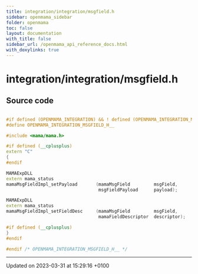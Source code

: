 ```yaml
---
title: integration/integration/msgfield.h
sidebar: openmama_sidebar
folder: openmama
toc: false
layout: documentation
with_title: false
sidebar_url: /openmama_api_reference_docs.html
with_doxylinks: true
---
```


# integration/integration/msgfield.h






## Source code

```cpp

#if defined (OPENMAMA_INTEGRATION) && ! defined (OPENMAMA_INTEGRATION_MSGFIELD_H__)
#define OPENMAMA_INTEGRATION_MSGFIELD_H__

#include <mama/mama.h>

#if defined (__cplusplus)
extern "C"
{
#endif

MAMAExpDLL
extern mama_status
mamaMsgFieldImpl_setPayload       (mamaMsgField         msgField,
                                   msgFieldPayload      payload);

MAMAExpDLL
extern mama_status
mamaMsgFieldImpl_setFieldDesc     (mamaMsgField         msgField,
                                   mamaFieldDescriptor  descriptor);

#if defined (__cplusplus)
}
#endif

#endif /* OPENMAMA_INTEGRATION_MSGFIELD_H__ */
```


-------------------------------

Updated on 2023-03-31 at 15:29:16 +0100
